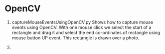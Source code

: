 # OpenCV

1. captureMouseEventsUsingOpenCV.py 
   Shows how to capture mouse events using OpenCV. 
   With one mouse click we select the start of a rectangle and drag it and select the end co-ordinates of rectangle using mouse button UP event.
   This rectangle is drawn over a photo. 
   
2. 
